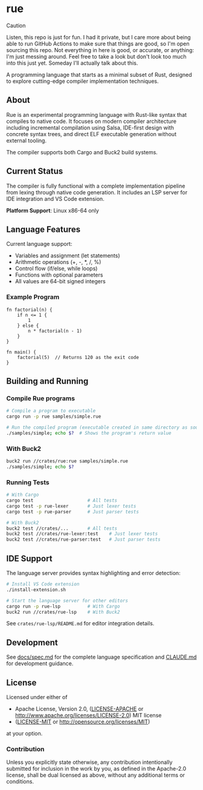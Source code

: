# rue

> [!CAUTION]
> Listen, this repo is just for fun. I had it private, but I care more about
> being able to run GitHub Actions to make sure that things are good, so I'm
> open sourcing this repo. Not everything in here is good, or accurate, or
> anything: I'm just messing around. Feel free to take a look but don't look too
> much into this just yet. Someday I'll actually talk about this.

A programming language that starts as a minimal subset of Rust, designed to
explore cutting-edge compiler implementation techniques.

## About

Rue is an experimental programming language with Rust-like syntax that compiles
to native code. It focuses on modern compiler architecture including incremental
compilation using Salsa, IDE-first design with concrete syntax trees, and direct
ELF executable generation without external tooling.

The compiler supports both Cargo and Buck2 build systems.

## Current Status

The compiler is fully functional with a complete implementation pipeline from
lexing through native code generation. It includes an LSP server for IDE
integration and VS Code extension.

**Platform Support**: Linux x86-64 only

## Language Features

Current language support:
- Variables and assignment (let statements)
- Arithmetic operations (+, -, *, /, %)
- Control flow (if/else, while loops)
- Functions with optional parameters
- All values are 64-bit signed integers

### Example Program

```rue
fn factorial(n) {
    if n <= 1 {
        1
    } else {
        n * factorial(n - 1)
    }
}

fn main() {
    factorial(5)  // Returns 120 as the exit code
}
```

## Building and Running

### Compile Rue programs

```bash
# Compile a program to executable
cargo run -p rue samples/simple.rue

# Run the compiled program (executable created in same directory as source)
./samples/simple; echo $?  # Shows the program's return value
```

### With Buck2

```bash
buck2 run //crates/rue:rue samples/simple.rue
./samples/simple; echo $?
```

### Running Tests

```bash
# With Cargo
cargo test                    # All tests
cargo test -p rue-lexer       # Just lexer tests
cargo test -p rue-parser      # Just parser tests

# With Buck2
buck2 test //crates/...       # All tests
buck2 test //crates/rue-lexer:test    # Just lexer tests
buck2 test //crates/rue-parser:test   # Just parser tests
```

## IDE Support

The language server provides syntax highlighting and error detection:

```bash
# Install VS Code extension
./install-extension.sh

# Start the language server for other editors
cargo run -p rue-lsp          # With Cargo
buck2 run //crates/rue-lsp    # With Buck2
```

See `crates/rue-lsp/README.md` for editor integration details.

## Development

See [docs/spec.md](./docs/spec.md) for the complete language specification and
[CLAUDE.md](./CLAUDE.md) for development guidance.

## License

Licensed under either of

* Apache License, Version 2.0, ([LICENSE-APACHE](LICENSE-APACHE) or
  http://www.apache.org/licenses/LICENSE-2.0) MIT license
* ([LICENSE-MIT](LICENSE-MIT) or http://opensource.org/licenses/MIT)

at your option.

### Contribution

Unless you explicitly state otherwise, any contribution intentionally submitted
for inclusion in the work by you, as defined in the Apache-2.0 license, shall be
dual licensed as above, without any additional terms or conditions.
